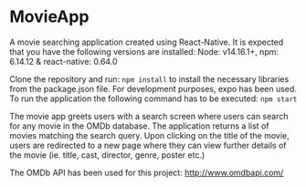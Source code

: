 # MovieApp
A movie searching application created using React-Native.
It is expected that you have the following versions are installed: Node: v14.16.1+, npm: 6.14.12 & react-native: 0.64.0

Clone the repository and run: `npm install` 
to install the necessary libraries from the package.json file. For development purposes, expo has been used. To run the application the following command has to be executed: `npm start`

The movie app greets users with a search screen where users can search for any movie in the OMDb database. The application returns a list of movies matching the search query. Upon clicking on the title of the movie, users are redirected to a new page where they can view further details of the movie (ie. title, cast, director, genre, poster etc.)


The OMDb API has been used for this project: http://www.omdbapi.com/